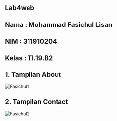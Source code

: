 ## Lab4web
## Nama : Mohammad Fasichul Lisan
## NIM : 311910204
## Kelas : TI.19.B2



## 1. Tampilan About
![Fasichul1](https://user-images.githubusercontent.com/81569638/115276240-fee6a380-a16c-11eb-9217-79cb023c846a.PNG)


## 2. Tampilan Contact
![Fasichul2](https://user-images.githubusercontent.com/81569638/115276311-132aa080-a16d-11eb-9e6a-46ef0f29116d.PNG)
